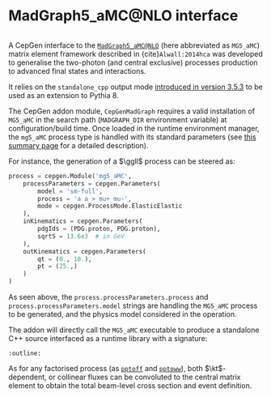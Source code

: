 # MadGraph5_aMC@NLO interface

```{versionadded} 1.2.0
```

A CepGen interface to the [`MadGraph5_aMC@NLO`](http://madgraph.phys.ucl.ac.be/) (here abbreviated as `MG5_aMC`) matrix element framework described in {cite}`Alwall:2014hca` was developed to generalise the two-photon (and central exclusive) processes production to advanced final states and interactions.

It relies on the `standalone_cpp` output mode [introduced in version 3.5.3](https://github.com/mg5amcnlo/mg5amcnlo/commit/b2b2118fc6dacdb8ae0c16903deafcf4baf87dcd) to be used as an extension to Pythia 8.

The CepGen addon module, `CepGenMadGraph` requires a valid installation of `MG5_aMC` in the search path (`MADGRAPH_DIR` environment variable) at configuration/build time.
Once loaded in the runtime environment manager, the `mg5_aMC` process type is handled with its standard parameters (see [this summary page](/raw-modules.md#proc) for a detailed description).

For instance, the generation of a $\ggll$ process can be steered as:

```python
process = cepgen.Module('mg5_aMC',
	processParameters = cepgen.Parameters(
		model = 'sm-full',
		process = 'a a > mu+ mu-',
		mode = cepgen.ProcessMode.ElasticElastic
	),
	inKinematics = cepgen.Parameters(
		pdgIds = (PDG.proton, PDG.proton),
		sqrtS = 13.6e3  # in GeV
	),
	outKinematics = cepgen.Parameters(
		qt = (0., 10.),
		pt = (25.,)
	)
)
```

As seen above, the `process.processParameters.process` and `process.processParameters.model` strings are handling the `MG5_aMC` process to be generated, and the physics model considered in the operation.

The addon will directly call the `MG5_aMC` executable to produce a standalone C++ source interfaced as a runtime library with a signature:

```{doxygenclass} cepgen::MadGraphProcess
:outline:
```

As for any factorised process (as [`pptoff`](processes-pptoff.md) and [`pptoww`](/processes-pptoww.md)), both $\kt$-dependent, or collinear fluxes can be convoluted to the central matrix element to obtain the total beam-level cross section and event definition.